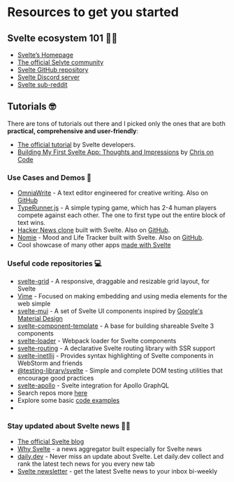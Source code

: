 
# Resources to get you started

## Svelte ecosystem 101 👋🏼

- [Svelte’s Homepage](https://svelte.dev/)
- [The official Selvte community](https://svelte-community.netlify.app/)
- [Svelte GitHub repository](https://github.com/sveltejs/svelte)
- [Svelte Discord server](https://discord.com/invite/yy75DKs)
- [Svelte sub-reddit](https://www.reddit.com/r/sveltejs/)

##  Tutorials 🤓

There are tons of tutorials out there and I picked only the ones that are both  **practical, comprehensive and user-friendly**:

-   [The official tutorial](https://svelte.dev/tutorial/basics)  by Svelte developers.
-   [Building My First Svelte App: Thoughts and Impressions](https://scotch.io/tutorials/building-my-first-svelte-app-thoughts-and-impressions)  by  [Chris on Code](https://twitter.com/chrisoncode)

### Use Cases and Demos 🚀

-   [OmniaWrite](https://omniawrite.com/)  - A text editor engineered for creative writing. Also on  [GitHub](https://github.com/TorstenDittmann/OmniaWrite)
-   [TypeRunner.js](https://tsh.io/typerunner)  - A simple typing game, which has 2-4 human players compete against each other. The one to first type out the entire block of text wins.
-   [Hacker News clone](https://hn.svelte.dev/)  built with Svelte. Also on  [GitHub](https://github.com/sveltejs/hn.svelte.dev).
-   [Nomie](https://nomie.app/)  - Mood and Life Tracker built with Svelte. Also on  [GitHub](https://github.com/open-nomie/nomie).
-   Cool showcase of many other apps  [made with Svelte](https://madewithsvelte.com/)

### Useful code repositories 💻

-   [svelte-grid](https://github.com/vaheqelyan/svelte-grid)  - A responsive, draggable and resizable grid layout, for Svelte
-   [Vime](https://github.com/vime-js/vime)  - Focused on making embedding and using media elements for the web simple
-   [svelte-mui](https://github.com/vikignt/svelte-mui)  - A set of Svelte UI components inspired by  [Google's Material Design](https://material.io/design)
-   [svelte-component-template](https://github.com/YogliB/svelte-component-template)  - A base for building shareable Svelte 3 components
-   [svelte-loader](https://github.com/sveltejs/svelte-loader)  - Webpack loader for Svelte components
-   [svelte-routing](https://github.com/EmilTholin/svelte-routing)  - A declarative Svelte routing library with SSR support
-   [svelte-inetllij](https://github.com/tomblachut/svelte-intellij)  - Provides syntax highlighting of Svelte components in WebStorm and friends
-   [@testing-library/svelte](https://github.com/testing-library/svelte-testing-library)  - Simple and complete DOM testing utilities that encourage good practices
-   [svelte-apollo](https://github.com/timhall/svelte-apollo)  - Svelte integration for Apollo GraphQL
-   Search repos more  [here](https://svelte-community.netlify.app/code/)
-   Explore some basic  [code examples](https://svelte.dev/examples#hello-world)
- 
### Stay updated about Svelte news 🏄🏻

-   [The official Svelte blog](https://svelte.dev/blog)
-   [Why Svelte](https://why-svelte-js.web.app/)  - a news aggregator built especially for Svelte news
-   [daily.dev](https://daily.dev/topic/svelte)  - Never miss an update about Svelte. Let daily.dev collect and rank the latest tech news for you every new tab
-   [Svelte newsletter](https://shershen08.github.io/sveltejsnews/)  - get the latest Svelte news to your inbox bi-weekly

